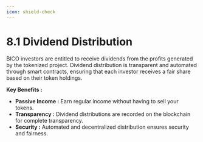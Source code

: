 ```yaml
---
icon: shield-check
---
```


# 8.1 Dividend Distribution

BICO investors are entitled to receive dividends from the profits generated by the tokenized project. Dividend distribution is transparent and automated through smart contracts, ensuring that each investor receives a fair share based on their token holdings.

**Key Benefits :**

* **Passive Income :** Earn regular income without having to sell your tokens.&#x20;
* **Transparency :** Dividend distributions are recorded on the blockchain for complete transparency.&#x20;
* **Security :** Automated and decentralized distribution ensures security and fairness.
